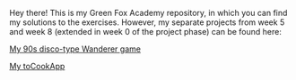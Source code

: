 Hey there! This is my Green Fox Academy repository, in which you can find my solutions to the exercises. However, my separate projects from week 5 and week 8 (extended in week 0 of the project phase) can be found here:<br/>

[My 90s disco-type Wanderer game](https://github.com/rdgrv/wanderer)<br/>

[My toCookApp](https://github.com/rdgrv/tocook-app)
